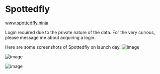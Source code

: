 # Spottedfly

www.spottedfly.ninja

Login required due to the private nature of the data. For the very curious, please message me about acquiring a login. 

Here are some screenshots of Spottedfly on launch day.
![image](https://user-images.githubusercontent.com/35173688/82271134-cff7fa00-992b-11ea-9f58-a4ca79ee4bd4.png)

![image](https://user-images.githubusercontent.com/35173688/82271281-34b35480-992c-11ea-8817-f390fe07ebe2.png)

![image](https://user-images.githubusercontent.com/35173688/82271391-7f34d100-992c-11ea-8965-23fb56b43710.png)
